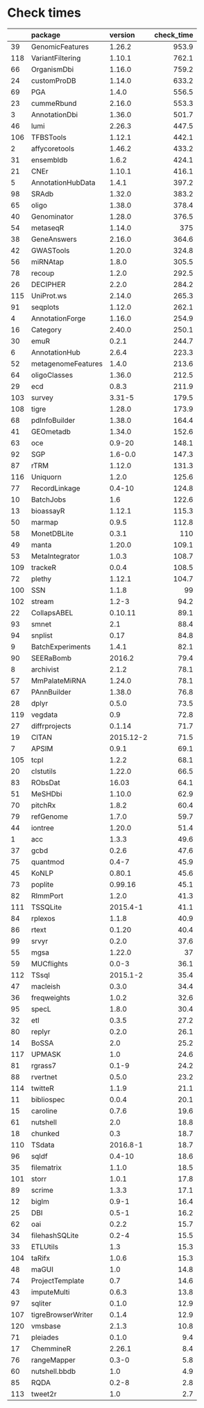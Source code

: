 # Check times

|    |package            |version   | check_time|
|:---|:------------------|:---------|----------:|
|39  |GenomicFeatures    |1.26.2    |      953.9|
|118 |VariantFiltering   |1.10.1    |      762.1|
|66  |OrganismDbi        |1.16.0    |      759.2|
|24  |customProDB        |1.14.0    |      633.2|
|69  |PGA                |1.4.0     |      556.5|
|23  |cummeRbund         |2.16.0    |      553.3|
|3   |AnnotationDbi      |1.36.0    |      501.7|
|46  |lumi               |2.26.3    |      447.5|
|106 |TFBSTools          |1.12.1    |      442.1|
|2   |affycoretools      |1.46.2    |      433.2|
|31  |ensembldb          |1.6.2     |      424.1|
|21  |CNEr               |1.10.1    |      416.1|
|5   |AnnotationHubData  |1.4.1     |      397.2|
|98  |SRAdb              |1.32.0    |      383.2|
|65  |oligo              |1.38.0    |      378.4|
|40  |Genominator        |1.28.0    |      376.5|
|54  |metaseqR           |1.14.0    |        375|
|38  |GeneAnswers        |2.16.0    |      364.6|
|42  |GWASTools          |1.20.0    |      324.8|
|56  |miRNAtap           |1.8.0     |      305.5|
|78  |recoup             |1.2.0     |      292.5|
|26  |DECIPHER           |2.2.0     |      284.2|
|115 |UniProt.ws         |2.14.0    |      265.3|
|91  |seqplots           |1.12.0    |      262.1|
|4   |AnnotationForge    |1.16.0    |      254.9|
|16  |Category           |2.40.0    |      250.1|
|30  |emuR               |0.2.1     |      244.7|
|6   |AnnotationHub      |2.6.4     |      223.3|
|52  |metagenomeFeatures |1.4.0     |      213.6|
|64  |oligoClasses       |1.36.0    |      212.5|
|29  |ecd                |0.8.3     |      211.9|
|103 |survey             |3.31-5    |      179.5|
|108 |tigre              |1.28.0    |      173.9|
|68  |pdInfoBuilder      |1.38.0    |      164.4|
|41  |GEOmetadb          |1.34.0    |      152.6|
|63  |oce                |0.9-20    |      148.1|
|92  |SGP                |1.6-0.0   |      147.3|
|87  |rTRM               |1.12.0    |      131.3|
|116 |Uniquorn           |1.2.0     |      125.6|
|77  |RecordLinkage      |0.4-10    |      124.8|
|10  |BatchJobs          |1.6       |      122.6|
|13  |bioassayR          |1.12.1    |      115.3|
|50  |marmap             |0.9.5     |      112.8|
|58  |MonetDBLite        |0.3.1     |        110|
|49  |manta              |1.20.0    |      109.1|
|53  |MetaIntegrator     |1.0.3     |      108.7|
|109 |trackeR            |0.0.4     |      108.5|
|72  |plethy             |1.12.1    |      104.7|
|100 |SSN                |1.1.8     |         99|
|102 |stream             |1.2-3     |       94.2|
|22  |CollapsABEL        |0.10.11   |       89.1|
|93  |smnet              |2.1       |       88.4|
|94  |snplist            |0.17      |       84.8|
|9   |BatchExperiments   |1.4.1     |       82.1|
|90  |SEERaBomb          |2016.2    |       79.4|
|8   |archivist          |2.1.2     |       78.1|
|57  |MmPalateMiRNA      |1.24.0    |       78.1|
|67  |PAnnBuilder        |1.38.0    |       76.8|
|28  |dplyr              |0.5.0     |       73.5|
|119 |vegdata            |0.9       |       72.8|
|27  |diffrprojects      |0.1.14    |       71.7|
|19  |CITAN              |2015.12-2 |       71.5|
|7   |APSIM              |0.9.1     |       69.1|
|105 |tcpl               |1.2.2     |       68.1|
|20  |clstutils          |1.22.0    |       66.5|
|83  |RObsDat            |16.03     |       64.1|
|51  |MeSHDbi            |1.10.0    |       62.9|
|70  |pitchRx            |1.8.2     |       60.4|
|79  |refGenome          |1.7.0     |       59.7|
|44  |iontree            |1.20.0    |       51.4|
|1   |acc                |1.3.3     |       49.6|
|37  |gcbd               |0.2.6     |       47.6|
|75  |quantmod           |0.4-7     |       45.9|
|45  |KoNLP              |0.80.1    |       45.6|
|73  |poplite            |0.99.16   |       45.1|
|82  |RImmPort           |1.2.0     |       41.3|
|111 |TSSQLite           |2015.4-1  |       41.1|
|84  |rplexos            |1.1.8     |       40.9|
|86  |rtext              |0.1.20    |       40.4|
|99  |srvyr              |0.2.0     |       37.6|
|55  |mgsa               |1.22.0    |         37|
|59  |MUCflights         |0.0-3     |       36.1|
|112 |TSsql              |2015.1-2  |       35.4|
|47  |macleish           |0.3.0     |       34.4|
|36  |freqweights        |1.0.2     |       32.6|
|95  |specL              |1.8.0     |       30.4|
|32  |etl                |0.3.5     |       27.2|
|80  |replyr             |0.2.0     |       26.1|
|14  |BoSSA              |2.0       |       25.2|
|117 |UPMASK             |1.0       |       24.6|
|81  |rgrass7            |0.1-9     |       24.2|
|88  |rvertnet           |0.5.0     |       23.2|
|114 |twitteR            |1.1.9     |       21.1|
|11  |bibliospec         |0.0.4     |       20.1|
|15  |caroline           |0.7.6     |       19.6|
|61  |nutshell           |2.0       |       18.8|
|18  |chunked            |0.3       |       18.7|
|110 |TSdata             |2016.8-1  |       18.7|
|96  |sqldf              |0.4-10    |       18.6|
|35  |filematrix         |1.1.0     |       18.5|
|101 |storr              |1.0.1     |       17.8|
|89  |scrime             |1.3.3     |       17.1|
|12  |biglm              |0.9-1     |       16.4|
|25  |DBI                |0.5-1     |       16.2|
|62  |oai                |0.2.2     |       15.7|
|34  |filehashSQLite     |0.2-4     |       15.5|
|33  |ETLUtils           |1.3       |       15.3|
|104 |taRifx             |1.0.6     |       15.3|
|48  |maGUI              |1.0       |       14.8|
|74  |ProjectTemplate    |0.7       |       14.6|
|43  |imputeMulti        |0.6.3     |       13.8|
|97  |sqliter            |0.1.0     |       12.9|
|107 |tigreBrowserWriter |0.1.4     |       12.9|
|120 |vmsbase            |2.1.3     |       10.8|
|71  |pleiades           |0.1.0     |        9.4|
|17  |ChemmineR          |2.26.1    |        8.4|
|76  |rangeMapper        |0.3-0     |        5.8|
|60  |nutshell.bbdb      |1.0       |        4.9|
|85  |RQDA               |0.2-8     |        2.8|
|113 |tweet2r            |1.0       |        2.7|


